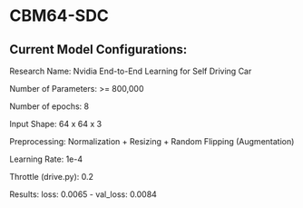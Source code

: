 # CBM64-SDC

## Current Model Configurations:
Research Name: Nvidia End-to-End Learning for Self Driving Car

Number of Parameters: >= 800,000

Number of epochs: 8

Input Shape: 64 x 64 x 3

Preprocessing: Normalization + Resizing + Random Flipping (Augmentation)

Learning Rate: 1e-4

Throttle (drive.py): 0.2

Results: 
  loss: 0.0065 - val_loss: 0.0084
